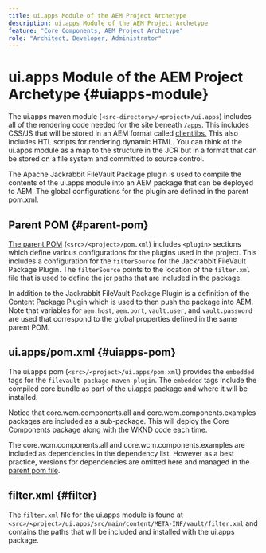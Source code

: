 ```yaml
---
title: ui.apps Module of the AEM Project Archetype
description: ui.apps Module of the AEM Project Archetype
feature: "Core Components, AEM Project Archetype"
role: "Architect, Developer, Administrator"
---
```


# ui.apps Module of the AEM Project Archetype {#uiapps-module}

The ui.apps maven module (`<src-directory>/<project>/ui.apps`) includes all of the rendering code needed for the site beneath `/apps`. This includes CSS/JS that will be stored in an AEM format called [clientlibs.](uifrontend.md#clientlibs) This also includes HTL scripts for rendering dynamic HTML. You can think of the ui.apps module as a map to the structure in the JCR but in a format that can be stored on a file system and committed to source control.

The Apache Jackrabbit FileVault Package plugin is used to compile the contents of the ui.apps module into an AEM package that can be deployed to AEM. The global configurations for the plugin are defined in the parent pom.xml.

## Parent POM {#parent-pom}

[The parent POM](/help/developing/archetype/using.md#parent-pom) (`<src>/<project>/pom.xml`) includes `<plugin>` sections which define various configurations for the plugins used in the project. This includes a configuration for the `filterSource` for the Jackrabbit FileVault Package Plugin. The `filterSource` points to the location of the `filter.xml` file that is used to define the jcr paths that are included in the package.

In addition to the Jackrabbit FileVault Package Plugin is a definition of the Content Package Plugin which is used to then push the package into AEM. Note that variables for `aem.host`, `aem.port`, `vault.user`, and `vault.password` are used that correspond to the global properties defined in the same parent POM.

## ui.apps/pom.xml {#uiapps-pom}

The ui.apps pom (`<src>/<project>/ui.apps/pom.xml`) provides the `embedded` tags for the `filevault-package-maven-plugin`. The `embedded` tags include the compiled core bundle as part of the ui.apps package and where it will be installed.

Notice that core.wcm.components.all and core.wcm.components.examples packages are included as a sub-package. This will deploy the Core Components package along with the WKND code each time.

The core.wcm.components.all and core.wcm.components.examples are included as dependencies in the dependency list. However as a best practice, versions for dependencies are omitted here and managed in the [parent pom file](/help/developing/archetype/using.md#core-components).

## filter.xml {#filter}

The `filter.xml` file for the ui.apps module is found at `<src>/<project>/ui.apps/src/main/content/META-INF/vault/filter.xml` and contains the paths that will be included and installed with the ui.apps package.

